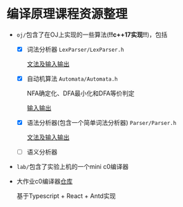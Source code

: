 # 编译原理课程资源整理

* `oj/`包含了在OJ上实现的一些算法(**!!c++17实现!!**)，包括

    - [x] 词法分析器 `LexParser/LexParser.h`

        [文法及输入输出](oj/LexParser/README.md)

    - [x] 自动机算法 `Automata/Automata.h`

        NFA确定化、DFA最小化和DFA等价判定

        [输入输出](oj/Automata/README.md)

    - [x] 语法分析器(包含一个简单词法分析器) `Parser/Parser.h`

        [文法及输入输出](oj/Parser/README.md)

    - [ ] 语义分析器

* `lab/`包含了实验上机的一个mini c0编译器

* 大作业c0编译器[仓库](https://github.com/Zx55/c0-compiler)

    基于Typescript + React + Antd实现
